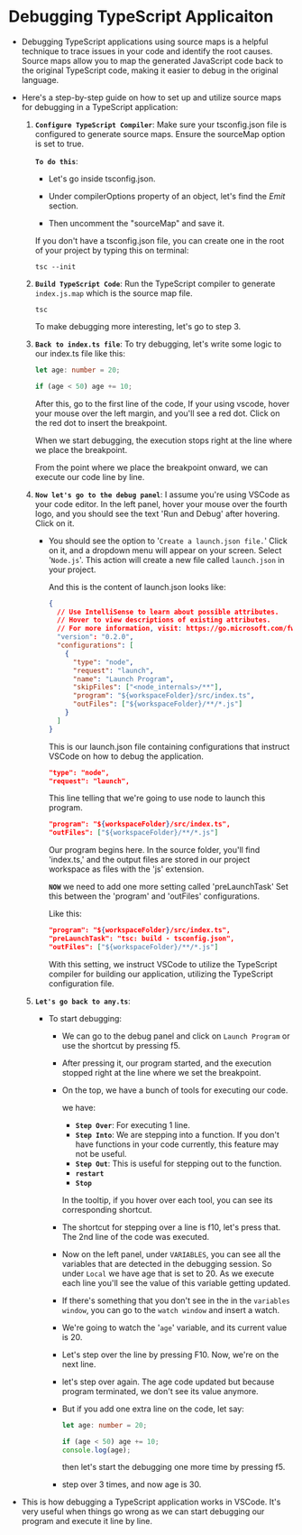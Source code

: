 # Debugging TypeScript Applicaiton

- Debugging TypeScript applications using source maps is a helpful technique to trace issues in your code and identify the root causes. Source maps allow you to map the generated JavaScript code back to the original TypeScript code, making it easier to debug in the original language.

- Here's a step-by-step guide on how to set up and utilize source maps for debugging in a TypeScript application:

  1.  **`Configure TypeScript Compiler`**: Make sure your tsconfig.json file is configured to generate source maps. Ensure the sourceMap option is set to true.

      **`To do this`**:

      - Let's go inside tsconfig.json.

      - Under compilerOptions property of an object, let's find the _Emit_ section.

      - Then uncomment the "sourceMap" and save it.

      If you don't have a tsconfig.json file, you can create one in the root of your project by typing this on terminal:

      ```
      tsc --init
      ```

  2.  **`Build TypeScript Code`**: Run the TypeScript compiler to generate `index.js.map` which is the source map file.

      ```
      tsc
      ```

      To make debugging more interesting, let's go to step 3.

  3.  **`Back to index.ts file`**: To try debugging, let's write some logic to our index.ts file like this:

      ```typescript
      let age: number = 20;

      if (age < 50) age += 10;
      ```

      After this, go to the first line of the code, If your using vscode, hover your mouse over the left margin, and you'll see a red dot. Click on the red dot to insert the breakpoint.

      When we start debugging, the execution stops right at the line where we place the breakpoint.

      From the point where we place the breakpoint onward, we can execute our code line by line.

  4.  **`Now let's go to the debug panel`**: I assume you're using VSCode as your code editor. In the left panel, hover your mouse over the fourth logo, and you should see the text 'Run and Debug' after hovering. Click on it.

      - You should see the option to '`Create a launch.json file.`' Click on it, and a dropdown menu will appear on your screen. Select '`Node.js`'. This action will create a new file called `launch.json` in your project.

        And this is the content of launch.json looks like:

        ```json
        {
          // Use IntelliSense to learn about possible attributes.
          // Hover to view descriptions of existing attributes.
          // For more information, visit: https://go.microsoft.com/fwlink/?linkid=830387
          "version": "0.2.0",
          "configurations": [
            {
              "type": "node",
              "request": "launch",
              "name": "Launch Program",
              "skipFiles": ["<node_internals>/**"],
              "program": "${workspaceFolder}/src/index.ts",
              "outFiles": ["${workspaceFolder}/**/*.js"]
            }
          ]
        }
        ```

        This is our launch.json file containing configurations that instruct VSCode on how to debug the application.

        ```json
        "type": "node",
        "request": "launch",
        ```

        This line telling that we're going to use node to launch this program.

        ```json
        "program": "${workspaceFolder}/src/index.ts",
        "outFiles": ["${workspaceFolder}/**/*.js"]
        ```

        Our program begins here. In the source folder, you'll find 'index.ts,' and the output files are stored in our project workspace as files with the 'js' extension.

        **`NOW`** we need to add one more setting called 'preLaunchTask' Set this between the 'program' and 'outFiles' configurations.

        Like this:

        ```json
        "program": "${workspaceFolder}/src/index.ts",
        "preLaunchTask": "tsc: build - tsconfig.json",
        "outFiles": ["${workspaceFolder}/**/*.js"]
        ```

        With this setting, we instruct VSCode to utilize the TypeScript compiler for building our application, utilizing the TypeScript configuration file.

  5.  **`Let's go back to any.ts`**:

      - To start debugging:

        - We can go to the debug panel and click on `Launch Program` or use the shortcut by pressing f5.
        - After pressing it, our program started, and the execution stopped right at the line where we set the breakpoint.
        - On the top, we have a bunch of tools for executing our code.

          we have:

          - **`Step Over`**: For executing 1 line.
          - **`Step Into`**: We are stepping into a function. If you don't have functions in your code currently, this feature may not be useful.
          - **`Step Out`**: This is useful for stepping out to the function.
          - **`restart`**
          - **`Stop`**

          In the tooltip, if you hover over each tool, you can see its corresponding shortcut.

        - The shortcut for stepping over a line is f10, let's press that. The 2nd line of the code was executed.

        - Now on the left panel, under `VARIABLES`, you can see all the variables that are detected in the debugging session. So under `Local` we have age that is set to 20. As we execute each line you'll see the value of this variable getting updated.
        - If there's something that you don't see in the in the `variables window`, you can go to the `watch window` and insert a watch.

        - We're going to watch the '`age`' variable, and its current value is 20.

        - Let's step over the line by pressing F10. Now, we're on the next line.

        - let's step over again. The age code updated but because program terminated, we don't see its value anymore.

        - But if you add one extra line on the code, let say:

          ```typescript
          let age: number = 20;

          if (age < 50) age += 10;
          console.log(age);
          ```

          then let's start the debugging one more time by pressing f5.

        - step over 3 times, and now age is 30.

- This is how debugging a TypeScript application works in VSCode. It's very useful when things go wrong as we can start debugging our program and execute it line by line.

